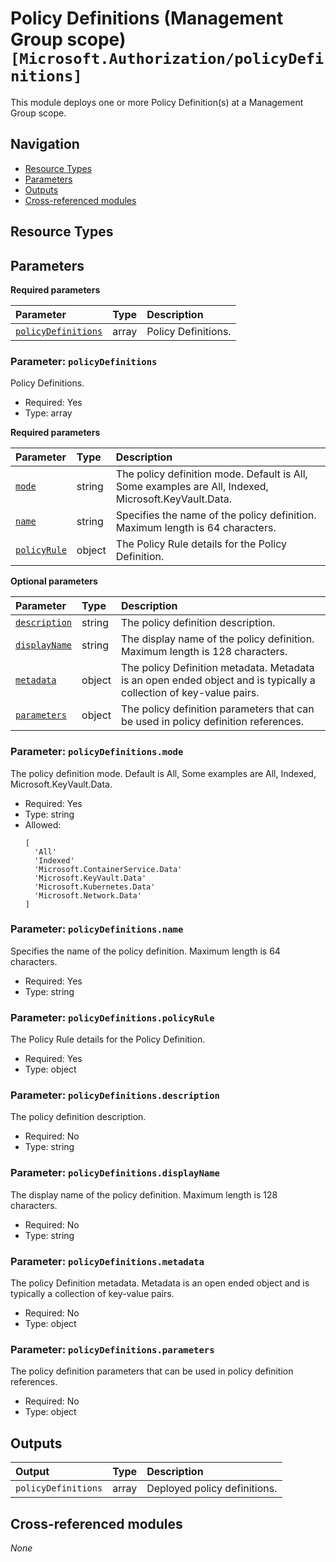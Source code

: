 # Policy Definitions (Management Group scope) `[Microsoft.Authorization/policyDefinitions]`

This module deploys one or more Policy Definition(s) at a Management Group scope.

## Navigation

- [Resource Types](#Resource-Types)
- [Parameters](#Parameters)
- [Outputs](#Outputs)
- [Cross-referenced modules](#Cross-referenced-modules)

## Resource Types

## Parameters

**Required parameters**

| Parameter | Type | Description |
| :-- | :-- | :-- |
| [`policyDefinitions`](#parameter-policydefinitions) | array | Policy Definitions. |

### Parameter: `policyDefinitions`

Policy Definitions.

- Required: Yes
- Type: array

**Required parameters**

| Parameter | Type | Description |
| :-- | :-- | :-- |
| [`mode`](#parameter-policydefinitionsmode) | string | The policy definition mode. Default is All, Some examples are All, Indexed, Microsoft.KeyVault.Data. |
| [`name`](#parameter-policydefinitionsname) | string | Specifies the name of the policy definition. Maximum length is 64 characters. |
| [`policyRule`](#parameter-policydefinitionspolicyrule) | object | The Policy Rule details for the Policy Definition. |

**Optional parameters**

| Parameter | Type | Description |
| :-- | :-- | :-- |
| [`description`](#parameter-policydefinitionsdescription) | string | The policy definition description. |
| [`displayName`](#parameter-policydefinitionsdisplayname) | string | The display name of the policy definition. Maximum length is 128 characters. |
| [`metadata`](#parameter-policydefinitionsmetadata) | object | The policy Definition metadata. Metadata is an open ended object and is typically a collection of key-value pairs. |
| [`parameters`](#parameter-policydefinitionsparameters) | object | The policy definition parameters that can be used in policy definition references. |

### Parameter: `policyDefinitions.mode`

The policy definition mode. Default is All, Some examples are All, Indexed, Microsoft.KeyVault.Data.

- Required: Yes
- Type: string
- Allowed:
  ```Bicep
  [
    'All'
    'Indexed'
    'Microsoft.ContainerService.Data'
    'Microsoft.KeyVault.Data'
    'Microsoft.Kubernetes.Data'
    'Microsoft.Network.Data'
  ]
  ```

### Parameter: `policyDefinitions.name`

Specifies the name of the policy definition. Maximum length is 64 characters.

- Required: Yes
- Type: string

### Parameter: `policyDefinitions.policyRule`

The Policy Rule details for the Policy Definition.

- Required: Yes
- Type: object

### Parameter: `policyDefinitions.description`

The policy definition description.

- Required: No
- Type: string

### Parameter: `policyDefinitions.displayName`

The display name of the policy definition. Maximum length is 128 characters.

- Required: No
- Type: string

### Parameter: `policyDefinitions.metadata`

The policy Definition metadata. Metadata is an open ended object and is typically a collection of key-value pairs.

- Required: No
- Type: object

### Parameter: `policyDefinitions.parameters`

The policy definition parameters that can be used in policy definition references.

- Required: No
- Type: object


## Outputs

| Output | Type | Description |
| :-- | :-- | :-- |
| `policyDefinitions` | array | Deployed policy definitions. |

## Cross-referenced modules

_None_
